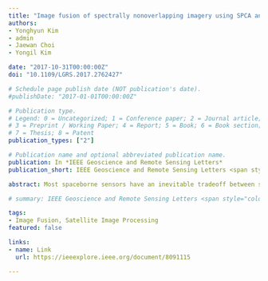 ```yaml
---
title: "Image fusion of spectrally nonoverlapping imagery using SPCA and MTF-based filters"
authors:
- Yonghyun Kim
- admin
- Jaewan Choi
- Yongil Kim

date: "2017-10-31T00:00:00Z"
doi: "10.1109/LGRS.2017.2762427"

# Schedule page publish date (NOT publication's date).
#publishDate: "2017-01-01T00:00:00Z"

# Publication type.
# Legend: 0 = Uncategorized; 1 = Conference paper; 2 = Journal article;
# 3 = Preprint / Working Paper; 4 = Report; 5 = Book; 6 = Book section;
# 7 = Thesis; 8 = Patent
publication_types: ["2"]

# Publication name and optional abbreviated publication name.
publication: In *IEEE Geoscience and Remote Sensing Letters*
publication_short: IEEE Geoscience and Remote Sensing Letters <span style="color:red;font-style:italic;font-weight:bold;">(2017IF=2.892)</span>

abstract: Most spaceborne sensors have an inevitable tradeoff between spatial and spectral resolutions. This is a typical ill-posed inverse problem in the field of image fusion. To solve this problem, this letter proposes an image fusion method using spatial principal component analysis and modulation transfer function-based filters. The key behind the proposed fusion method is to efficiently estimate the missing spatial details by considering the spatial structures of the low-resolution multispectral (MS) imagery. Also, this letter proposes a newly developed injection gain model to resolve the local and global dissimilarity between panchromatic and MS imageries, which could prevent over- and under-injections. Finally, spatial details, optimized to be injected into the MS images, were constructed and paired with the developed injection gain model to produce high-resolution MS images. Two data sets acquired by WorldView-2 are employed for validation. The experimental results demonstrate that the proposed fusion method generates high-quality imagery in terms of both qualitative and quantitative standards.

# summary: IEEE Geoscience and Remote Sensing Letters <span style="color:red;font-style:italic;font-weight:bold;">(2017IF=2.892)</span>

tags:
- Image Fusion, Satellite Image Processing
featured: false

links:
- name: Link
  url: https://ieeexplore.ieee.org/document/8091115

---
```

